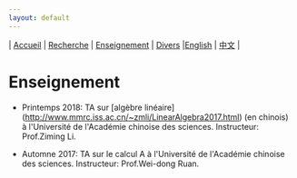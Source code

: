 ```yaml
---
layout: default
---
```



| [Accueil](index-fr.md)  | [Recherche](research-fr.md)    | [Enseignement](teaching-fr.md) | [Divers](miscellaneous-fr.md)    |[English](teaching-en.md)        | [中文](teaching-ch.md) |

# Enseignement

- Printemps 2018: TA sur [algèbre linéaire] (http://www.mmrc.iss.ac.cn/~zmli/LinearAlgebra2017.html) (en chinois) à l'Université de l'Académie chinoise des sciences. Instructeur: Prof.Ziming Li.

- Automne 2017: TA sur le calcul A à l'Université de l'Académie chinoise des sciences. Instructeur: Prof.Wei-dong Ruan.

<meta name="googlebot" content="noindex" />
